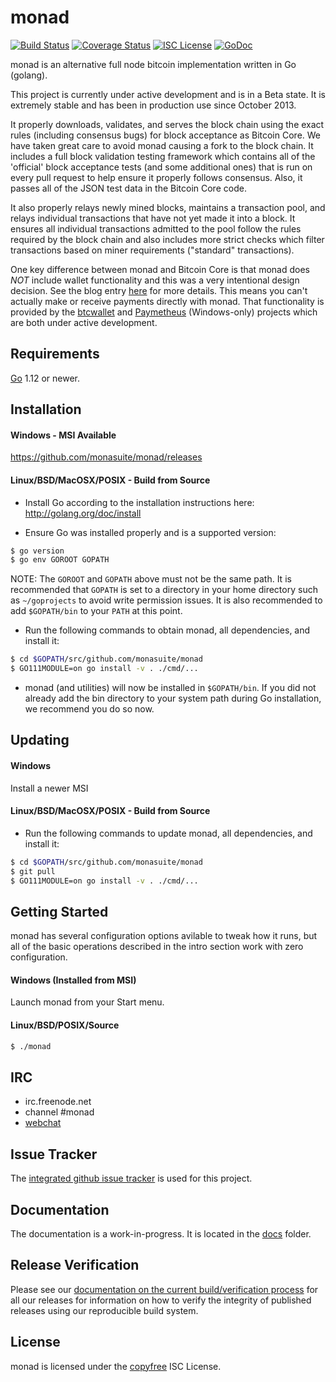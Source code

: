 monad
====

[![Build Status](https://github.com/monasuite/monad/workflows/Build%20and%20Test/badge.svg)](https://github.com/monasuite/monad/actions)
[![Coverage Status](https://coveralls.io/repos/github/monasuite/monad/badge.svg?branch=master)](https://coveralls.io/github/monasuite/monad?branch=master)
[![ISC License](https://img.shields.io/badge/license-ISC-blue.svg)](http://copyfree.org)
[![GoDoc](https://img.shields.io/badge/godoc-reference-blue.svg)](https://pkg.go.dev/github.com/monasuite/monad)

monad is an alternative full node bitcoin implementation written in Go (golang).

This project is currently under active development and is in a Beta state.  It
is extremely stable and has been in production use since October 2013.

It properly downloads, validates, and serves the block chain using the exact
rules (including consensus bugs) for block acceptance as Bitcoin Core.  We have
taken great care to avoid monad causing a fork to the block chain.  It includes a
full block validation testing framework which contains all of the 'official'
block acceptance tests (and some additional ones) that is run on every pull
request to help ensure it properly follows consensus.  Also, it passes all of
the JSON test data in the Bitcoin Core code.

It also properly relays newly mined blocks, maintains a transaction pool, and
relays individual transactions that have not yet made it into a block.  It
ensures all individual transactions admitted to the pool follow the rules
required by the block chain and also includes more strict checks which filter
transactions based on miner requirements ("standard" transactions).

One key difference between monad and Bitcoin Core is that monad does *NOT* include
wallet functionality and this was a very intentional design decision.  See the
blog entry [here](https://web.archive.org/web/20171125143919/https://blog.conformal.com/btcd-not-your-moms-bitcoin-daemon)
for more details.  This means you can't actually make or receive payments
directly with monad.  That functionality is provided by the
[btcwallet](https://github.com/btcsuite/btcwallet) and
[Paymetheus](https://github.com/btcsuite/Paymetheus) (Windows-only) projects
which are both under active development.

## Requirements

[Go](http://golang.org) 1.12 or newer.

## Installation

#### Windows - MSI Available

https://github.com/monasuite/monad/releases

#### Linux/BSD/MacOSX/POSIX - Build from Source

- Install Go according to the installation instructions here:
  http://golang.org/doc/install

- Ensure Go was installed properly and is a supported version:

```bash
$ go version
$ go env GOROOT GOPATH
```

NOTE: The `GOROOT` and `GOPATH` above must not be the same path.  It is
recommended that `GOPATH` is set to a directory in your home directory such as
`~/goprojects` to avoid write permission issues.  It is also recommended to add
`$GOPATH/bin` to your `PATH` at this point.

- Run the following commands to obtain monad, all dependencies, and install it:

```bash
$ cd $GOPATH/src/github.com/monasuite/monad
$ GO111MODULE=on go install -v . ./cmd/...
```

- monad (and utilities) will now be installed in ```$GOPATH/bin```.  If you did
  not already add the bin directory to your system path during Go installation,
  we recommend you do so now.

## Updating

#### Windows

Install a newer MSI

#### Linux/BSD/MacOSX/POSIX - Build from Source

- Run the following commands to update monad, all dependencies, and install it:

```bash
$ cd $GOPATH/src/github.com/monasuite/monad
$ git pull
$ GO111MODULE=on go install -v . ./cmd/...
```

## Getting Started

monad has several configuration options avilable to tweak how it runs, but all
of the basic operations described in the intro section work with zero
configuration.

#### Windows (Installed from MSI)

Launch monad from your Start menu.

#### Linux/BSD/POSIX/Source

```bash
$ ./monad
```

## IRC

- irc.freenode.net
- channel #monad
- [webchat](https://webchat.freenode.net/?channels=monad)

## Issue Tracker

The [integrated github issue tracker](https://github.com/monasuite/monad/issues)
is used for this project.

## Documentation

The documentation is a work-in-progress.  It is located in the [docs](https://github.com/monasuite/monad/tree/master/docs) folder.

## Release Verification

Please see our [documentation on the current build/verification
process](https://github.com/monasuite/monad/tree/master/release) for all our
releases for information on how to verify the integrity of published releases
using our reproducible build system.

## License

monad is licensed under the [copyfree](http://copyfree.org) ISC License.
